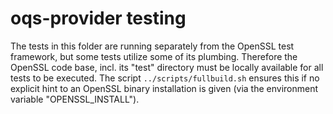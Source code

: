 # oqs-provider testing

The tests in this folder are running separately from the OpenSSL test framework, but some tests utilize some of its plumbing. Therefore the OpenSSL code base, incl. its "test" directory must be locally available for all tests to be executed. The script `../scripts/fullbuild.sh` ensures this if no explicit hint to an OpenSSL binary installation is given (via the environment variable "OPENSSL_INSTALL").

